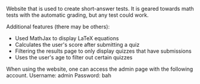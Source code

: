 Website that is used to create short-answer tests. It is geared towards math tests with the automatic grading, but any test could work.

Additional features (there may be others):
* Used MathJax to display LaTeX equations
* Calculates the user's score after submitting a quiz
* Filtering the results page to only display quizzes that have submissions
* Uses the user's age to filter out certain quizzes 

When using the website, one can access the admin page with the following account.
Username: admin
Password: bah
